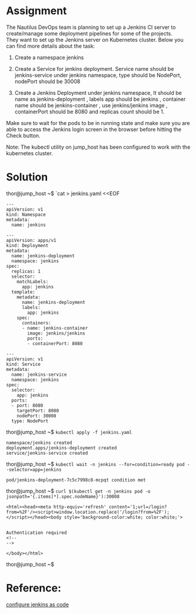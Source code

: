# Assignment

The Nautilus DevOps team is planning to set up a Jenkins CI server to create/manage some deployment pipelines for some of the projects.  
They want to set up the Jenkins server on Kubernetes cluster. Below you can find more details about the task:

1) Create a namespace jenkins

2) Create a Service for jenkins deployment. Service name should be jenkins-service under jenkins namespace, type should be NodePort,  nodePort should be 30008

3) Create a Jenkins Deployment under jenkins namespace, It should be name as jenkins-deployment , labels app should be jenkins , container name should be jenkins-container , use jenkins/jenkins image , containerPort should be 8080 and replicas count should be 1.

Make sure to wait for the pods to be in running state and make sure you are able to access the Jenkins login screen in the browser before hitting the Check button.

Note: The kubectl utility on jump_host has been configured to work with the kubernetes cluster.

# Solution

thor@jump_host ~$ `cat > jenkins.yaml <<EOF
```
---
apiVersion: v1
kind: Namespace
metadata:
  name: jenkins

---
apiVersion: apps/v1
kind: Deployment
metadata:
  name: jenkins-deployment
  namespace: jenkins
spec:
  replicas: 1
  selector:
    matchLabels:
      app: jenkins
  template:
    metadata:
      name: jenkins-deployment
      labels:
        app: jenkins
    spec:
      containers:
      - name: jenkins-container
        image: jenkins/jenkins
        ports:
        - containerPort: 8080

---
apiVersion: v1
kind: Service
metadata:
  name: jenkins-service
  namespace: jenkins
spec:
  selector:
    app: jenkins
  ports:
  - port: 8080
    targetPort: 8080
    nodePort: 30008
  type: NodePort
```

thor@jump_host ~$ `kubectl apply -f jenkins.yaml `
```
namespace/jenkins created
deployment.apps/jenkins-deployment created
service/jenkins-service created
```

thor@jump_host ~$ `kubectl wait -n jenkins --for=condition=ready pod --selector=app=jenkins`
```
pod/jenkins-deployment-7c5c7998c8-mcpqt condition met
```

thor@jump_host ~$ `curl $(kubectl get -n jenkins pod -o jsonpath='{.items[*].spec.nodeName}'):30008`
```
<html><head><meta http-equiv='refresh' content='1;url=/login?from=%2F'/><script>window.location.replace('/login?from=%2F');</script></head><body style='background-color:white; color:white;'>


Authentication required
<!--
-->

</body></html>
```
thor@jump_host ~$ 

# Reference:
[configure jenkins as code](https://www.digitalocean.com/community/tutorials/how-to-automate-jenkins-setup-with-docker-and-jenkins-configuration-as-code)
